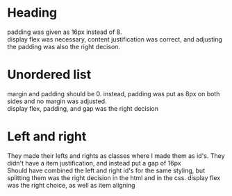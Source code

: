 # Heading
padding was given as 16px instead of 8. <br>
display flex was necessary, content justification was correct, and adjusting the padding was also the right decison.

# Unordered list
margin and padding should be 0. instead, padding was put as 8px on both sides and no margin was adjusted. <br>
display flex, padding, and gap was the right decision

# Left and right
They made their lefts and rights as classes where I made them as id's. They didn't have a item justification, and instead put a gap of 16px <br>
Should have combined the left and right id's for the same styling, but splitting them was the right decision in the html and in the css. display flex was the right choice, as well as item aligning